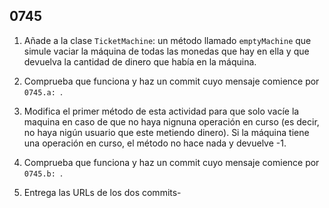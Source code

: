 ## 0745

1. Añade a la clase `TicketMachine`: un método llamado `emptyMachine` que simule vaciar la máquina de todas las monedas que hay en ella y que devuelva la cantidad de dinero que había en la máquina.

2. Comprueba que funciona y haz un commit cuyo mensaje comience por `0745.a: `.

3. Modifica el primer método de esta actividad para que solo vacíe la maquina en caso de que no haya nignuna operación en curso (es decir, no haya nigún usuario que este metiendo dinero). Si la máquina tiene una operación en curso, el método no hace nada y devuelve -1.

4. Comprueba que funciona y haz un commit cuyo mensaje comience por `0745.b: `.

5. Entrega las URLs de los dos commits-

